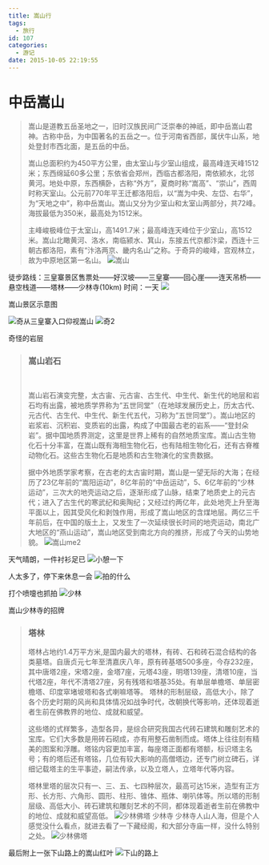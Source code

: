 ```yaml
---
title: 嵩山行
tags:
  - 旅行
id: 107
categories:
  - 游记
date: 2015-10-05 22:19:55
---
```


# 中岳嵩山

> 嵩山是道教五岳圣地之一，旧时汉族民间广泛崇奉的神祇，即中岳嵩山君神。古称中岳，为中国著名的五岳之一。位于河南省西部，属伏牛山系，地处登封市西北面，是五岳的中岳。
> 
> 嵩山总面积约为450平方公里，由太室山与少室山组成，最高峰连天峰1512米；东西绵延60多公里；东依省会郑州，西临古都洛阳，南依颍水，北邻黄河。地处中原，东西横卧，古称“外方”，夏商时称“嵩高”、“崇山”，西周时称天室山。公元前770年平王迁都洛阳后，以“嵩为中央、左岱、右华”，为“天地之中”，称中岳嵩山。嵩山又分为少室山和太室山两部分，共72峰。海拔最低为350米，最高处为1512米。
> 
> 主峰峻极峰位于太室山，高1491.7米；最高峰连天峰位于少室山，高1512米。嵩山北瞰黄河、洛水，南临颍水、箕山，东接五代京都汴梁，西连十三朝古都洛阳，素有“汴洛两京、畿内名山”之称。于奇异的峻峰，宫观林立，故为中原地区第一名山。
![嵩山](http://assets.xwtaixin.com/嵩山.jpg-normal)
<!--more-->

徒步路线：三皇寨景区售票处——好汉坡——三皇寨——回心崖——连天吊桥——悬空栈道——塔林——少林寺(10km)
时间：一天
![](http://assets.xwtaixin.com/wKgB6lPXl0eAe7eVAAvUXqL-rZQ86.jpeg-normal)

嵩山景区示意图

![奇](http://assets.xwtaixin.com/嵩山奇.jpg-normal)从三皇寨入口仰视嵩山
![奇2](http://assets.xwtaixin.com/嵩山奇2.jpg-normal)

奇怪的岩层

> ### 嵩山岩石
> 
> &nbsp;
> 
> 
> 嵩山岩石演变完整，太古宙、元古宙、古生代、中生代、新生代的地层和岩石均有出露，被地质学界称为“五世同堂”（在地球发展历史上，历太古代、元古代、古生代、中生代、新生代五代，习称为“五世同堂”）。嵩山地区的岩浆岩、沉积岩、变质岩的出露，构成了中国最古老的岩系——“登封朵岩”。据中国地质界测定，这里是世界上稀有的自然地质宝库。嵩山古生物化石十分丰富，在嵩山既有海相生物化石，也有陆相生物化石，还有古脊椎动物化石。这些古生物化石是地质和古生物演化的宝贵数据。
> 
> 据中外地质学家考察，在古老的太古宙时期，嵩山是一望无际的大海；在经历了23亿年前的“嵩阳运动”，8亿年前的“中岳运动”，5、6亿年前的“少林运动”，三次大的地壳运动之后，逐渐形成了山脉，结束了地质史上的元古代；进入了古生代的寒武纪和奥陶纪；又经过约两亿年，此处地壳上升至海平面以上，因其受风化和剥蚀作用，形成了嵩山地区的含煤地层。两亿三千年前后，在中国的版土上，又发生了一次延续很长时间的地壳运动，南北广大地区的“燕山运动”，嵩山地区受到南北方向的推挤，形成了今天的山势地貌。
![嵩山me2](http://assets.xwtaixin.com/嵩山me2.jpg-normal)

天气晴朗，一件衬衫足已
![小憩一下](http://assets.xwtaixin.com/小憩一下.JPG-normal)

人太多了，停下来休息一会
![拍的什么](http://assets.xwtaixin.com/拍的什么.JPG-normal)

打个喷嚏也抓拍
![少林](http://assets.xwtaixin.com/少林.jpg-normal)

嵩山少林寺的招牌

> ### 塔林
> 
> 塔林占地约1.4万平方米,是国内最大的塔林，有砖、石和砖石混合结构的各类墓塔。自唐贞元七年至清嘉庆八年，原有砖基塔500多座，今存232座，其中唐塔2座，宋塔2座，金塔7座，元塔43座，明塔139座，清塔10座，当代塔2座，年代不清塔27座，另有残塔和塔基35处。有单层单檐塔、单层密檐塔、印度窣堵坡塔和各式喇嘛塔等。 塔林的形制层级，高低大小，除了各个历史时期的风尚和具体情况如战争时代，改朝换代等影响，还体现着逝者生前在佛教界的地位、成就和威望。
> 
> 这些塔的式样繁多，造型各异，是综合研究我国古代砖石建筑和雕刻艺术的宝库。它们大多数是用砖石砌成，亦有用整石凿制而成。塔体上往往刻有精美的图案和浮雕。塔铭内容更加丰富，每座塔正面都有塔额，标识塔主名号；有的塔后还有塔铭，几位有较大影响的高僧塔边，还专门树立碑石，详细记载塔主的生平事迹，嗣法传承，以及立塔人，立塔年代等内容。
> 
> 塔林里塔的层次只有一、三、五、七四种层次，最高可达15米，造型有正方形、长方形、六角形、圆形、柱形、锥体、瓶体、喇叭体等。所以塔的形制层级、高低大小、砖石建筑和雕刻艺术的不同，都体现着逝者生前在佛教中的地位、成就和威望高低。
![少林佛塔](http://assets.xwtaixin.com/少林佛塔.jpg-normal)
少林寺
少林寺人山人海，但是个人感觉没什么看点，就进去看了一下藏经阁，和大部分寺庙一样，没什么特别之处。
![少林佛塔](http://assets.xwtaixin.com/少林寺.jpg-normal)

最后附上一张下山路上的嵩山红叶
![下山的路上](http://assets.xwtaixin.com/下山的路上.jpg)

